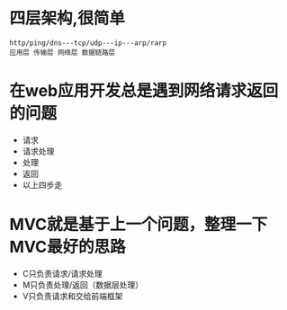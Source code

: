 
# 四层架构,很简单
```
http/ping/dns---tcp/udp---ip---arp/rarp
应用层 传输层 网络层 数据链路层
```
# 在web应用开发总是遇到网络请求返回的问题
- 请求
- 请求处理
- 处理
- 返回
- 以上四步走
# MVC就是基于上一个问题，整理一下MVC最好的思路
- C只负责请求/请求处理
- M只负责处理/返回（数据层处理）
- V只负责请求和交给前端框架
